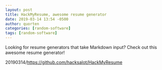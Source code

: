 ```yaml
---
layout: post
title: HackMyResume, awesome resume generator
date: 2019-03-14 13:54 -0500
author: quorten
categories: [random-software]
tags: [random-software]
---
```


Looking for resume generators that take Markdown input?  Check out
this awesome resume generator!

20190314/https://github.com/hacksalot/HackMyResume
